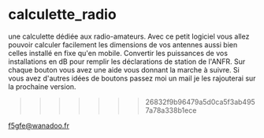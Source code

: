 
# calculette_radio
une calculette dédiée aux radio-amateurs. Avec ce petit logiciel vous allez pouvoir calculer facilement les dimensions de vos antennes
aussi bien celles installé en fixe qu'en mobile. Convertir les puissances de vos installations en dB pour remplir les déclarations de station de l'ANFR. 
Sur chaque bouton vous avez une aide vous donnant la marche à suivre.
Si vous avez d'autres idées de boutons passez moi un mail je les rajouterai sur la prochaine version.
>>>>>>> 26832f9b96479a5d0ca5f3ab4957a78a338b1ece

f5gfe@wanadoo.fr
